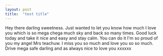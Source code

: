 ```yaml
---
layout: post
title:  "test title"
---
```

Hey there darling sweetness. Just wanted to let you know how much I love you which is so mega chega much sky and back so many times. Good luck today and take it nice and easy and stay calm. You can do it I'm so proud of you my angel Mrs teachuw. I miss you so much and love you so so much. Drive mega safe darling and as always nice to love you xxxxxx
